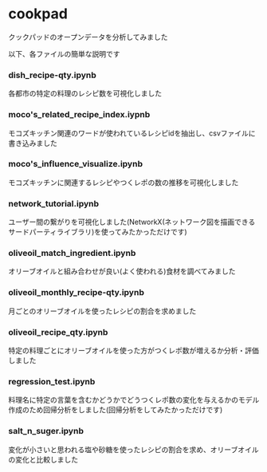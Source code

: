 # cookpad
クックパッドのオープンデータを分析してみました

以下、各ファイルの簡単な説明です

### dish_recipe-qty.ipynb
各都市の特定の料理のレシピ数を可視化しました


### moco's_related_recipe_index.iypnb
モコズキッチン関連のワードが使われているレシピidを抽出し、csvファイルに書き込みました


### moco's_influence_visualize.ipynb
モコズキッチンに関連するレシピやつくレポの数の推移を可視化しました


### network_tutorial.ipynb
ユーザー間の繋がりを可視化しました(NetworkX(ネットワーク図を描画できるサードパーティライブラリ)を使ってみたかっただけです)

### oliveoil_match_ingredient.ipynb
オリーブオイルと組み合わせが良い(よく使われる)食材を調べてみました


### oliveoil_monthly_recipe-qty.ipynb
月ごとのオリーブオイルを使ったレシピの割合を求めました


### oliveoil_recipe_qty.ipynb
特定の料理ごとにオリーブオイルを使った方がつくレポ数が増えるか分析・評価しました


### regression_test.ipynb
料理名に特定の言葉を含むかどうかでどうつくレポ数の変化を与えるかのモデル作成のため回帰分析をしました(回帰分析をしてみたかっただけです)


### salt_n_suger.ipynb
変化が小さいと思われる塩や砂糖を使ったレシピの割合を求め、オリーブオイルの変化と比較しました
